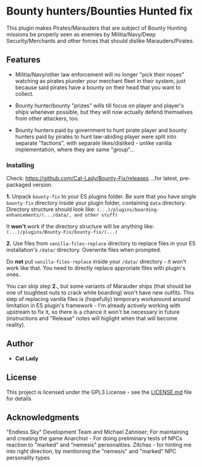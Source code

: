 # Bounty hunters/Bounties Hunted fix

This plugin makes Pirates/Marauders that are subject of Bounty Hunting missions be properly seen as enemies by Militia/Navy/Deep Security/Merchants and other forces that should dislike Marauders/Pirates.




## Features
- Militia/Navy/other law enforcement will no longer "pick their noses" watching as pirates plunder your merchant fleet in their system, just because said pirates have a bounty on their head that you want to collect.

- Bounty hunter/bounty "prizes" wills till focus on player and player's ships whenever possible, but they will now actually defend themselves from other attackers, too.

- Bounty hunters paid by government to hunt pirate player and bounty hunters paid by pirates to hunt law-abiding player were split into separate "factions", with separate likes/disliked - unlike vanilla implementation, where they are same "group"...




### Installing

Check:
https://github.com/Cat-Lady/Bounty-Fix/releases
...for latest, pre-packaged version.

**1.** Unpack ``bounty-fix`` to your ES plugins folder. Be sure that you have single ``bounty-fix`` directory inside your plugin folder, containing ``data`` directory. Directory structure should look like:
```(...)/plugins/boarding-enhancements/(.../data/, and other stuff)```

It **won't** work if the directory structure will be anything like:
```(...)/plugins/Bounty-Fix/bounty-fix/(...)```

**2.** Use files from ``vanilla-files-replace`` directory to replace files in your ES installation's ``/data/`` directory. Overwrite files when prompted.

Do **not** put ``vanilla-files-replace`` inside your ``/data/`` directory - it won't work like that. You need to directly replace approriate files with plugin's ones.

You can skip step **2.**, but some variants of Marauder ships (that should be one of toughtest nuts to crack while boarding) won't have new outfits. This step of replacing vanilla files is (hopefully) temporary workaround around limitation in ES plugin's framework - I'm already actively working with upstream to fix it, so there is a chance it won't be necessary in future (instructions and "Release" notes will higlight when that will become reality).


## Author

* **Cat Lady**


## License

This project is licensed under the GPL3 License - see the [LICENSE.md](LICENSE.md) file for details

## Acknowledgments

"Endless Sky" Development Team and Michael Zahniser; For maintaining and creating the game
Anarchist - For doing preliminary tests of NPCs reaction to "marked" and "nemesis" personalities.
Zitchas - for hinting me into right direction, by mentioning the "nemesis" and "marked" NPC personality types
